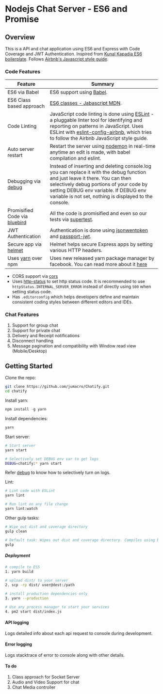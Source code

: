 # Nodejs Chat Server - ES6 and Promise 

## Overview

This is a API and chat application using ES6 and Express with Code Coverage and JWT Authentication. 
Inspired from [Kunal Kapadia ES6 boilerplate](https://github.com/KunalKapadia/express-mongoose-es6-rest-api).
Follows [Airbnb's Javascript style guide](https://github.com/airbnb/javascript).

### Code Features

| Feature                                | Summary                                                                                                                                                                                                                                                     |
|----------------------------------------|-------------------------------------------------------------------------------------------------------------------------------------------------------------------------------------------------------------------------------------------------------------|
| ES6 via Babel                  	 	 | ES6 support using [Babel](https://babeljs.io/).  |
| ES6 Class based approach           | [ES6 classes - Jabascript MDN](https://developer.mozilla.org/en-US/docs/Web/JavaScript/Reference/Classes).  |
| Code Linting               			 | JavaScript code linting is done using [ESLint](http://eslint.org) - a pluggable linter tool for identifying and reporting on patterns in JavaScript. Uses ESLint with [eslint-config-airbnb](https://github.com/airbnb/javascript/tree/master/packages/eslint-config-airbnb), which tries to follow the Airbnb JavaScript style guide.                                                                                                |
| Auto server restart                  	 | Restart the server using [nodemon](https://github.com/remy/nodemon) in real-time anytime an edit is made, with babel compilation and eslint.                                                                                                                                                                            |
| Debugging via [debug](https://www.npmjs.com/package/debug)           | Instead of inserting and deleting console.log you can replace it with the debug function and just leave it there. You can then selectively debug portions of your code by setting DEBUG env variable. If DEBUG env variable is not set, nothing is displayed to the console.                       |
| Promisified Code via [bluebird](https://github.com/petkaantonov/bluebird)           | All the code is promisified and even so our tests via [supertest](https://www.npmjs.com/package/supertest).
| JWT Authentication           | Authentication is done using [jsonwentoken](https://www.npmjs.com/package/jsonwebtoken) and [passport-jwt](https://www.npmjs.com/package/passport-jwt).                       |
| Secure app via [helmet](https://github.com/helmetjs/helmet)           | Helmet helps secure Express apps by setting various HTTP headers. |
| Uses [yarn](https://yarnpkg.com) over npm            | Uses new released yarn package manager by facebook. You can read more about it [here](https://code.facebook.com/posts/1840075619545360) |

- CORS support via [cors](https://github.com/expressjs/cors)
- Uses [http-status](https://www.npmjs.com/package/http-status) to set http status code. It is recommended to use `httpStatus.INTERNAL_SERVER_ERROR` instead of directly using `500` when setting status code.
- Has `.editorconfig` which helps developers define and maintain consistent coding styles between different editors and IDEs.

### Chat Features

1. Support for group chat
2. Support for private chat
3. Delivery and Receipt notifications
4. Disconnect handling
5. Message pagination and compatibility with Window read view (Mobile/Desktop)

## Getting Started

Clone the repo:
```sh
git clone https://github.com/jumacro/Chatify.git
cd chatify
```

Install yarn:
```js
npm install -g yarn
```

Install dependencies:
```sh
yarn
```

Start server:
```sh
# Start server
yarn start

# Selectively set DEBUG env var to get logs
DEBUG=chatify:* yarn start
```
Refer [debug](https://www.npmjs.com/package/debug) to know how to selectively turn on logs.


Lint:
```sh
# Lint code with ESLint
yarn lint

# Run lint on any file change
yarn lint:watch
```

Other gulp tasks:
```sh
# Wipe out dist and coverage directory
gulp clean

# Default task: Wipes out dist and coverage directory. Compiles using babel.
gulp
```

##### Deployment

```sh
# compile to ES5
1. yarn build

# upload dist/ to your server
2. scp -rp dist/ user@dest:/path

# install production dependencies only
3. yarn --production

# Use any process manager to start your services
4. pm2 start dist/index.js
```

#### API logging
Logs detailed info about each api request to console during development.


#### Error logging
Logs stacktrace of error to console along with other details.

#### To do 
1. Class approach for Socket Server
2. Audio and Video Support for chat
3. Chat Media controller
